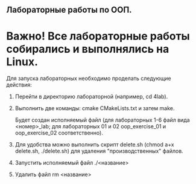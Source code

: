 ## Лабораторные работы по ООП.

# Важно! Все лабораторные работы собирались и выполнялись на Linux.

Для запуска лабораторных необходимо проделать следующие действия:

1) Перейти в директорию лабораторной (например, cd 4lab).

2) Выполнить две команды: cmake CMakeLists.txt и затем make.

   Будет создан исполняемый файл (для лабораторных 1-6 файл вида <номер>_lab; для лабораторных 01 и 02 oop_exercise_01 и oop_exercise_02 соответственно).
   
3) Для удобства можно выполнить скрипт delete.sh (chmod a+x delete.sh, ./delete.sh) для удаления "производственных" файлов.

4) Запустить исполняемый файл ./<название>

5) Удалить файл rm <название>
